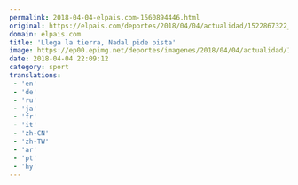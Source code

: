 ```yaml
---
permalink: 2018-04-04-elpais.com-1560894446.html
original: https://elpais.com/deportes/2018/04/04/actualidad/1522867322_369125.html#?ref=rss&format=simple&link=link
domain: elpais.com
title: 'Llega la tierra, Nadal pide pista'
image: https://ep00.epimg.net/deportes/imagenes/2018/04/04/actualidad/1522867322_369125_1522867534_rrss_normal.jpg
date: 2018-04-04 22:09:12
category: sport
translations: 
 - 'en'
 - 'de'
 - 'ru'
 - 'ja'
 - 'fr'
 - 'it'
 - 'zh-CN'
 - 'zh-TW'
 - 'ar'
 - 'pt'
 - 'hy'
---
```


